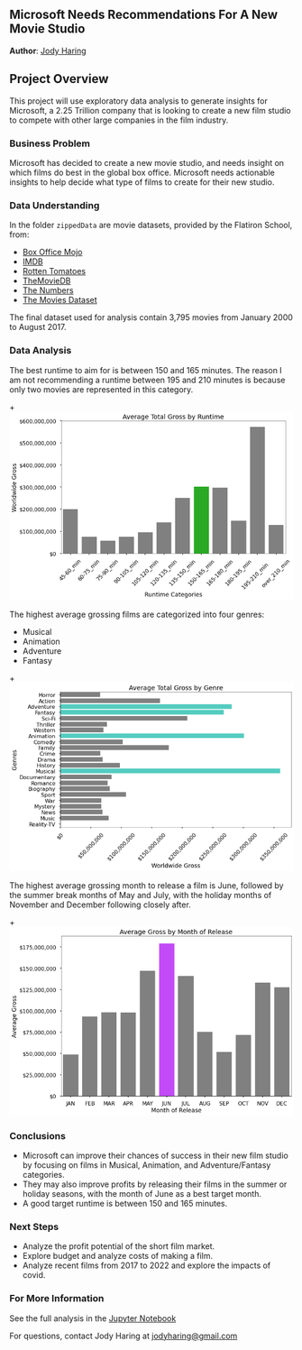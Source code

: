 
## Microsoft Needs Recommendations For A New Movie Studio

**Author**: [Jody Haring](mailto:jodyharing@gmail.com)


## Project Overview

This project will use exploratory data analysis to generate insights for Microsoft, a 2.25 Trillion company that is looking to create a new film studio to compete with other large companies in the film industry.


### Business Problem

Microsoft has decided to create a new movie studio, and needs insight on which films do best in the global box office. Microsoft needs actionable insights to help decide what type of films to create for their new studio.

### Data Understanding

In the folder `zippedData` are movie datasets, provided by the Flatiron School, from:

* [Box Office Mojo](https://www.boxofficemojo.com/)
* [IMDB](https://www.imdb.com/)
* [Rotten Tomatoes](https://www.rottentomatoes.com/)
* [TheMovieDB](https://www.themoviedb.org/)
* [The Numbers](https://www.the-numbers.com/)
* [The Movies Dataset](https://www.kaggle.com/rounakbanik/the-movies-dataset?select=movies_metadata.csv)

The final dataset used for analysis contain 3,795 movies from January 2000 to August 2017.


### Data Analysis

The best runtime to aim for is between 150 and 165 minutes. The reason I am not recommending a runtime between 195 and 210 minutes is because only two movies are represented in this category.

+![](./images/Runtime.png)

The highest average grossing films are categorized into four genres:
- Musical
- Animation
- Adventure
- Fantasy

+![](./images/Genre.png)

The highest average grossing month to release a film is June, followed by the summer break months of May and July, with the holiday months of November and December following closely after.

+![](./images/Month_release.png)


  
### Conclusions

- Microsoft can improve their chances of success in their new film studio by focusing on films in Musical, Animation, and Adventure/Fantasy categories. 
- They may also improve profits by releasing their films in the summer or holiday seasons, with the month of June as a best target month. 
- A good target runtime is between 150 and 165 minutes.


### Next Steps

- Analyze the profit potential of the short film market.
- Explore budget and analyze costs of making a film. 
- Analyze recent films from 2017 to 2022 and explore the impacts of covid.

### For More Information

See the full analysis in the [Jupyter Notebook](./Final_Notebook.ipynb)

For questions, contact Jody Haring at [jodyharing@gmail.com](mailto:jodyharing@gmail.com)

